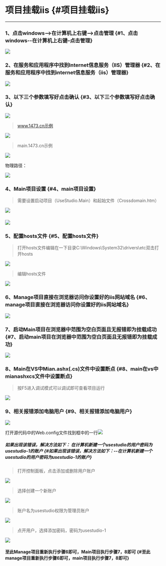 # 项目挂载iis {#项目挂载iis}

---

### 1、点击windows--&gt;在计算机上右键–&gt;点击管理 {#1、点击windows--在计算机上右键–点击管理}

![](https://13798489127.gitbooks.io/uform/content/assets/image054.png)

### 2、在服务和应用程序中找到Internet信息服务（IIS）管理器 {#2、在服务和应用程序中找到internet信息服务（iis）管理器}

![](/Image/image055.png)

### 3、以下三个参数填写好点击确认 {#3、以下三个参数填写好点击确认}

![](/Image/image056.png)

> www.1473.cn示例

![](https://13798489127.gitbooks.io/uform/content/assets/image057.png)

> main.1473.cn示例

![](/Image/image059.png)

物理路径：

![](/Image/image058.png)

### 4、Main项目设置 {#4、main项目设置}

> 需要设置启动项目（UseStudio.Main）和起始文件（Crossdomain.htm）

![](/Image/image060.png)

### ![](https://13798489127.gitbooks.io/uform/content/assets/image061.png)

### 5、配置hosts文件 {#5、配置hosts文件}

> 打开hosts文件编辑在一下目录C:\Windows\System32\drivers\etc双击打开hosts

![](/Image/image062.png)

> 编辑hosts文件

![](https://13798489127.gitbooks.io/uform/content/assets/image063.png)

### 6、Manage项目直接在浏览器访问你设置好的iis网站域名 {#6、manage项目直接在浏览器访问你设置好的iis网站域名}

![](/Image/image064.png)

### 7、启动Main项目在浏览器中范围为空白页面且无报错即为挂载成功 {#7、启动main项目在浏览器中范围为空白页面且无报错即为挂载成功}

![](/Image/image065.png)

### 8、Main在VS中Mian.ashx\(.cs\)文件中设置断点 {#8、main在vs中mianashxcs文件中设置断点}

> 按F5进入调试模式可以调试即可查看项目运行

![](/Image/image066.png)

### 9、相关报错添加电脑用户 {#9、相关报错添加电脑用户}

![](https://13798489127.gitbooks.io/uform/content/assets/image067.png)

打开源代码中的Web.config文件找到框中的一行![](/Image/image068.png)

##### 如果出现该错误，解决方法如下： 在计算机新建一个usestudio的用户密码为usestudio-1的账户 {#如果出现该错误，解决方法如下：--在计算机新建一个usestudio的用户密码为usestudio-1的账户}

> 打开控制面板，点击添加或删除用户账户

![](https://13798489127.gitbooks.io/uform/content/assets/image069.png)

> 选择创建一个新账户

![](/Image/image070.png)

> 账户名为usestudio权限为管理员账户

![](/Image/image071.png)

> 点开用户，选择添加密码，密码为usestudio-1

![](/Image/image072.png)

#### 至此Manage项目重新执行步骤6即可，Main项目执行步骤7，8即可 {#至此manage项目重新执行步骤6即可，main项目执行步骤7，8即可}



